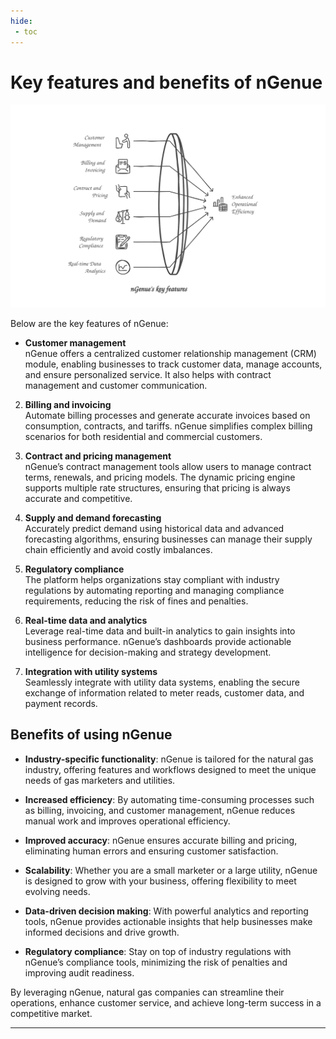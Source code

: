 ```yaml
---
hide:
 - toc
---
```


# Key features and benefits of nGenue

![key_features](./assets/images/key_features.svg)

Below are the key features of nGenue:

- **Customer management**  
   nGenue offers a centralized customer relationship management (CRM) module, enabling businesses to track customer data, manage accounts, and ensure personalized service. It also helps with contract management and customer communication.

2. **Billing and invoicing**  
   Automate billing processes and generate accurate invoices based on consumption, contracts, and tariffs. nGenue simplifies complex billing scenarios for both residential and commercial customers.

3. **Contract and pricing management**  
   nGenue’s contract management tools allow users to manage contract terms, renewals, and pricing models. The dynamic pricing engine supports multiple rate structures, ensuring that pricing is always accurate and competitive.

4. **Supply and demand forecasting**  
   Accurately predict demand using historical data and advanced forecasting algorithms, ensuring businesses can manage their supply chain efficiently and avoid costly imbalances.

5. **Regulatory compliance**  
   The platform helps organizations stay compliant with industry regulations by automating reporting and managing compliance requirements, reducing the risk of fines and penalties.

6. **Real-time data and analytics**  
   Leverage real-time data and built-in analytics to gain insights into business performance. nGenue’s dashboards provide actionable intelligence for decision-making and strategy development.

7. **Integration with utility systems**  
   Seamlessly integrate with utility data systems, enabling the secure exchange of information related to meter reads, customer data, and payment records.

## Benefits of using nGenue

- **Industry-specific functionality**: nGenue is tailored for the natural gas industry, offering features and workflows designed to meet the unique needs of gas marketers and utilities.
  
- **Increased efficiency**: By automating time-consuming processes such as billing, invoicing, and customer management, nGenue reduces manual work and improves operational efficiency.
  
- **Improved accuracy**: nGenue ensures accurate billing and pricing, eliminating human errors and ensuring customer satisfaction.
  
- **Scalability**: Whether you are a small marketer or a large utility, nGenue is designed to grow with your business, offering flexibility to meet evolving needs.

- **Data-driven decision making**: With powerful analytics and reporting tools, nGenue provides actionable insights that help businesses make informed decisions and drive growth.

- **Regulatory compliance**: Stay on top of industry regulations with nGenue’s compliance tools, minimizing the risk of penalties and improving audit readiness.

By leveraging nGenue, natural gas companies can streamline their operations, enhance customer service, and achieve long-term success in a competitive market.

---